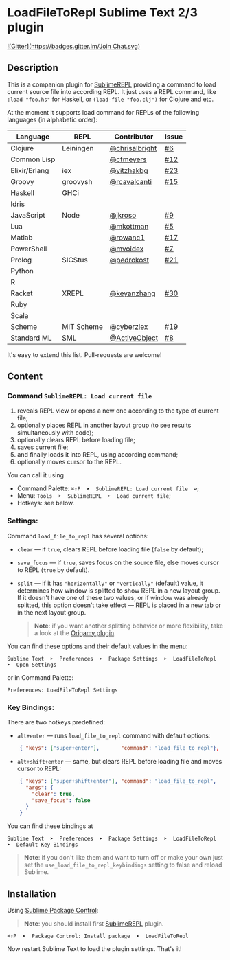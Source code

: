 # LoadFileToRepl Sublime Text 2/3 plugin

[![Gitter](https://badges.gitter.im/Join Chat.svg)](https://gitter.im/laughedelic/LoadFileToRepl?utm_source=badge&utm_medium=badge&utm_campaign=pr-badge)

## Description

This is a companion plugin for [SublimeREPL](http://github.com/wuub/SublimeREPL) providing a command to load current source file into according REPL. It just uses a REPL command, like `:load "foo.hs"` for Haskell, or `(load-file "foo.clj")` for Clojure and etc.

At the moment it supports load command for REPLs of the following languages (in alphabetic order):

|    Language   |    REPL    |                    Contributor                     |                             Issue                              |
| ------------- | ---------- | -------------------------------------------------- | -------------------------------------------------------------- |
| Clojure       | Leiningen  | [@chrisalbright](https://github.com/chrisalbright) | [#6](https://github.com/laughedelic/LoadFileToRepl/pull/6)     |
| Common Lisp   |            | [@cfmeyers](https://github.com/cfmeyers)           | [#12](https://github.com/laughedelic/LoadFileToRepl/issues/12) |
| Elixir/Erlang | iex        | [@yitzhakbg](https://github.com/yitzhakbg)         | [#23](https://github.com/laughedelic/LoadFileToRepl/issues/23) |
| Groovy        | groovysh   | [@rcavalcanti](https://github.com/rcavalcanti)     | [#15](https://github.com/laughedelic/LoadFileToRepl/pull/15)   |
| Haskell       | GHCi       |                                                    |                                                                |
| Idris         |            |                                                    |                                                                |
| JavaScript    | Node       | [@jkroso](https://github.com/jkroso)               | [#9](https://github.com/laughedelic/LoadFileToRepl/pull/9)     |
| Lua           |            | [@mkottman](https://github.com/mkottman)           | [#5](https://github.com/laughedelic/LoadFileToRepl/issues/5)   |
| Matlab        |            | [@rowanc1](https://github.com/rowanc1)             | [#17](https://github.com/laughedelic/LoadFileToRepl/pull/17)   |
| PowerShell    |            | [@mvoidex](https://github.com/mvoidex)             | [#7](https://github.com/laughedelic/LoadFileToRepl/issues/7)   |
| Prolog        | SICStus    | [@pedrokost](https://github.com/pedrokost)         | [#21](https://github.com/laughedelic/LoadFileToRepl/pull/21)   |
| Python        |            |                                                    |                                                                |
| R             |            |                                                    |                                                                |
| Racket        | XREPL      | [@keyanzhang](https://github.com/keyanzhang)       | [#30](https://github.com/laughedelic/LoadFileToRepl/pull/30)   |
| Ruby          |            |                                                    |                                                                |
| Scala         |            |                                                    |                                                                |
| Scheme        | MIT Scheme | [@cyberzlex](https://github.com/cyberzlex)         | [#19](https://github.com/laughedelic/LoadFileToRepl/pull/19)   |
| Standard ML   | SML        | [@ActiveObject](https://github.com/ActiveObject)   | [#8](https://github.com/laughedelic/LoadFileToRepl/pull/8)     |

It's easy to extend this list. Pull-requests are welcome!


## Content

### Command `SublimeREPL: Load current file`

1. reveals REPL view or opens a new one according to the type of current file;
1. optionally places REPL in another layout group (to see results simultaneously with code);
1. optionally clears REPL before loading file;
1. saves current file;
1. and finally loads it into REPL, using according command;
1. optionally moves cursor to the REPL.

You can call it using 

* Command Palette: `⌘⇧P  ➤  SublimeREPL: Load current file  ↩`;
* Menu: `Tools  ➤  SublimeREPL  ➤  Load current file`;
* Hotkeys: see below.


### Settings:

Command `load_file_to_repl` has several options:

* `clear` — if `true`, clears REPL before loading file (`false` by default);
* `save_focus` — if `true`, saves focus on the source file, else moves cursor to REPL (`true` by default).
* `split` —  if it has `"horizontally"` or `"vertically"` (default) value, it determines how window is splitted to show REPL in a new layout group. If it doesn't have one of these two values, or if window was already splitted, this option doesn't take effect — REPL is placed in a new tab or in the next layout group.

   > **Note**: if you want another splitting behavior or more flexibility, take a look at the [Origamy plugin](https://github.com/SublimeText/Origami/).

You can find these options and their default values in the menu:

	Sublime Text  ➤  Preferences  ➤  Package Settings  ➤  LoadFileToRepl  ➤  Open Settings

or in Command Palette:

	Preferences: LoadFileToRepl Settings



### Key Bindings:

There are two hotkeys predefined:

* `alt+enter` — runs `load_file_to_repl` command with default options:

```json
	{ "keys": ["super+enter"], 		 "command": "load_file_to_repl"},
```

* `alt+shift+enter` — same, but clears REPL before loading file and moves cursor to REPL:

```json
	{ "keys": ["super+shift+enter"], "command": "load_file_to_repl", 
	  "args": {
	  	"clear": true,
	  	"save_focus": false
	  }
	}
```

You can find these bindings at

	Sublime Text  ➤  Preferences  ➤  Package Settings  ➤  LoadFileToRepl  ➤  Default Key Bindings

> **Note**: if you don't like them and want to turn off or make your own just set the `use_load_file_to_repl_keybindings` setting to false and reload Sublime.


## Installation

Using [Sublime Package Control](http://wbond.net/sublime_packages/package_control):

> **Note**: you should install first [SublimeREPL](http://github.com/wuub/SublimeREPL) plugin.

	⌘⇧P  ➤  Package Control: Install package  ➤  LoadFileToRepl

Now restart Sublime Text to load the plugin settings. That's it!
